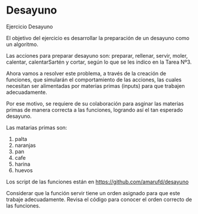 ﻿# Desayuno
Ejercicio Desayuno

El objetivo del ejercicio es desarrollar la preparación de un desayuno como un algoritmo.

Las acciones para preparar desayuno son: preparar, rellenar, servir, moler, calentar, calentarSartén y cortar, según lo que se les indico en la Tarea Nº3.

Ahora vamos a resolver este problema, a través de la creación de funciones, que simularán el comportamiento de las acciones, las cuales necesitan ser alimentadas por materias primas (inputs) para que trabajen adecuadamente.

Por ese motivo, se requiere de su colaboración para asginar las materias primas de manera correcta a las funciones, logrando así el tan esperado desayuno.

Las matarias primas son:

<ol>
<li>palta</li>
<li>naranjas</li>
<li>pan</li>
<li>cafe</li>
<li>harina</li>
<li>huevos</li>
</ol>

Los script de las funciones están en https://github.com/amarufd/desayuno

Considerar que la función servir tiene un orden asignado para que este trabaje adecuadamente. Revisa el código para conocer el orden correcto de las funciones.
